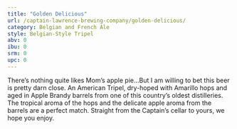 ```yaml
---
title: "Golden Delicious"
url: /captain-lawrence-brewing-company/golden-delicious/
category: Belgian and French Ale
style: Belgian-Style Tripel
abv: 0
ibu: 0
srm: 0
upc: 0
---
```

There’s nothing quite likes Mom’s apple pie…But I am willing to bet this beer is pretty darn close.  An American Tripel, dry-hoped with Amarillo hops and aged in Apple Brandy barrels from one of this country’s oldest distilleries.  The tropical aroma of the hops and the delicate apple aroma from the barrels are a perfect match.  Straight from the Captain’s cellar to yours, we hope you enjoy.
